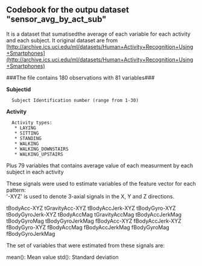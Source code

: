 Codebook for the outpu dataset "sensor_avg_by_act_sub"
------------
It is a dataset that sumatisedthe average of each variable for each activity and each subject.
It original dataset are from [http://archive.ics.uci.edu/ml/datasets/Human+Activity+Recognition+Using+Smartphones](http://archive.ics.uci.edu/ml/datasets/Human+Activity+Recognition+Using+Smartphones) 

###The file contains 180 observations with 81 variables###

**Subjectid**

      Subject Identification number (range from 1-30)

**Activity**  

      Activity types: 
       * LAYING
       * SITTING
       * STANDING
       * WALKING
       * WALKING_DOWNSTAIRS
       * WALKING_UPSTAIRS

Plus 79 variables that contains average value of each measurment by each subject in each activity 

These signals were used to estimate variables of the feature vector for each pattern:  
'-XYZ' is used to denote 3-axial signals in the X, Y and Z directions.

tBodyAcc-XYZ
tGravityAcc-XYZ
tBodyAccJerk-XYZ
tBodyGyro-XYZ
tBodyGyroJerk-XYZ
tBodyAccMag
tGravityAccMag
tBodyAccJerkMag
tBodyGyroMag
tBodyGyroJerkMag
fBodyAcc-XYZ
fBodyAccJerk-XYZ
fBodyGyro-XYZ
fBodyAccMag
fBodyAccJerkMag
fBodyGyroMag
fBodyGyroJerkMag

The set of variables that were estimated from these signals are: 

mean(): Mean value
std(): Standard deviation


